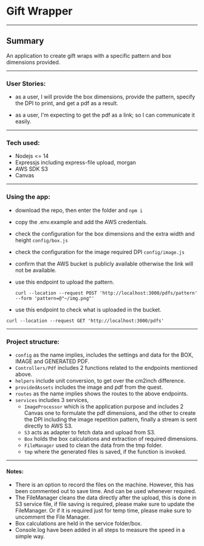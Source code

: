 # Gift Wrapper

------------------------

## Summary

An application to create gift wraps with a specific pattern and box dimensions provided.

---

### User Stories:
- as a user, I will provide the box dimensions, provide the pattern, specify the DPI to print, and get a pdf as a result.

- as a user, I'm expecting to get the pdf as a link; so I can communicate it easily.
---

### Tech used:
 - Nodejs <= 14
 - Expressjs including express-file upload, morgan
 - AWS SDK S3
 - Canvas
---

### Using the app:

 - download the repo, then enter the folder and `npm i`
 - copy the .env.example and add the AWS credentials.
 - check the configuration for the box dimensions and the extra width and height `config/box.js`
 - check the configuration for the image required DPI `config/image.js`   
 - confirm that the AWS bucket is publicly available otherwise the link will not be available.
 - use this endpoint to upload the pattern.

   ```curl --location --request POST 'http://localhost:3000/pdfs/pattern'   --form 'pattern=@"~/img.png"'```


 - use this endpoint to check what is uploaded in the bucket.

`curl --location --request GET 'http://localhost:3000/pdfs'`

----

### Project structure:

 - `config` as the name implies, includes the settings and data for the BOX, IMAGE and GENERATED PDF.
 - `Controllers/Pdf` includes 2 functions related to the endpoints mentioned above.
 - `helpers` include unit conversion, to get over the cm2inch difference.
 - `providedAssets` includes the image and pdf from the quest.
 - `routes` as the name implies shows the routes to the above endpoints.
 - `services` includes 3 services,
    - `ImageProcessor` which is the application purpose and includes 2 Canvas one to formulate
      the pdf dimensions, and the other to create the DPI including the image repetition pattern, 
      finally a stream is sent directly to AWS S3.
    - `S3` acts as adapter to fetch data and upload from S3.
    - `Box` holds the box calculations and extraction of required dimensions.
    - `FileManager` used to clean the data from the tmp folder.
   - `tmp` where the generated files is saved, if the function is invoked.

---

#### Notes:
 - There is an option to record the files on the machine.  However, this has been commented out to save time.
   And can be used whenever required.
 - The FileManager cleans the data directly after the upload, this is done in S3 service file, if file saving is required, please make sure to update the FileManager. Or if it is required just for temp time, please make sure to uncomment the File Manager.
 - Box calculations are held in the service folder/box.
 - Console.log have been added in all steps to measure the speed in a simple way.